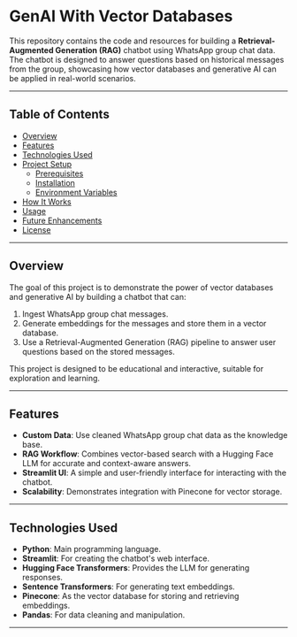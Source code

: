 # GenAI With Vector Databases

This repository contains the code and resources for building a **Retrieval-Augmented Generation (RAG)** chatbot using WhatsApp group chat data. The chatbot is designed to answer questions based on historical messages from the group, showcasing how vector databases and generative AI can be applied in real-world scenarios.

---

## Table of Contents
- [Overview](#overview)
- [Features](#features)
- [Technologies Used](#technologies-used)
- [Project Setup](#project-setup)
  - [Prerequisites](#prerequisites)
  - [Installation](#installation)
  - [Environment Variables](#environment-variables)
- [How It Works](#how-it-works)
- [Usage](#usage)
- [Future Enhancements](#future-enhancements)
- [License](#license)

---

## Overview
The goal of this project is to demonstrate the power of vector databases and generative AI by building a chatbot that can:
1. Ingest WhatsApp group chat messages.
2. Generate embeddings for the messages and store them in a vector database.
3. Use a Retrieval-Augmented Generation (RAG) pipeline to answer user questions based on the stored messages.

This project is designed to be educational and interactive, suitable for exploration and learning.

---

## Features
- **Custom Data**: Use cleaned WhatsApp group chat data as the knowledge base.
- **RAG Workflow**: Combines vector-based search with a Hugging Face LLM for accurate and context-aware answers.
- **Streamlit UI**: A simple and user-friendly interface for interacting with the chatbot.
- **Scalability**: Demonstrates integration with Pinecone for vector storage.

---

## Technologies Used
- **Python**: Main programming language.
- **Streamlit**: For creating the chatbot's web interface.
- **Hugging Face Transformers**: Provides the LLM for generating responses.
- **Sentence Transformers**: For generating text embeddings.
- **Pinecone**: As the vector database for storing and retrieving embeddings.
- **Pandas**: For data cleaning and manipulation.

---


